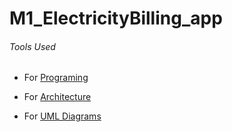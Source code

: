 # M1_ElectricityBilling_app

###### Tools Used
- For [Programing](https://code.visualstudio.com/)

- For [Architecture](https://app.diagrams.net/)

- For [UML Diagrams](https://app.creately.com/diagram/create)

